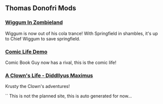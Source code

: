 ## Thomas Donofri Mods

### [Wiggum In Zombieland](http://donutteam.com/forum/topic/1033/)
Wiggum is now out of his cola trance! With Springfield in shambles, it's up to Chief Wiggum to save springfield.

### [Comic Life Demo](http://donutteam.com/forum/topic/1223/)
Comic Book Guy now has a rival, this is the comic life!

### [A Clown's Life - Diddllyus Maximus](http://donutteam.com/forum/topic/1261/)
Krusty the Clown's adventures!

``
This is not the planned site, this is auto generated for now...
